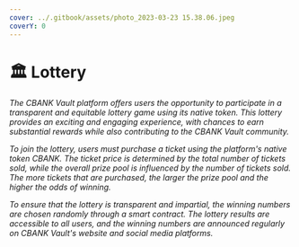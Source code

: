 ```yaml
---
cover: ../.gitbook/assets/photo_2023-03-23 15.38.06.jpeg
coverY: 0
---
```


# 🏛 Lottery

_The CBANK Vault platform offers users the opportunity to participate in a transparent and equitable lottery game using its native token. This lottery provides an exciting and engaging experience, with chances to earn substantial rewards while also contributing to the CBANK Vault community._

_To join the lottery, users must purchase a ticket using the platform's native token CBANK. The ticket price is determined by the total number of tickets sold, while the overall prize pool is influenced by the number of tickets sold. The more tickets that are purchased, the larger the prize pool and the higher the odds of winning._

_To ensure that the lottery is transparent and impartial, the winning numbers are chosen randomly through a smart contract. The lottery results are accessible to all users, and the winning numbers are announced regularly on CBANK Vault's website and social media platforms._
